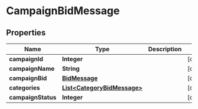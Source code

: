 

# CampaignBidMessage


## Properties

Name | Type | Description | Notes
------------ | ------------- | ------------- | -------------
**campaignId** | **Integer** |  |  [optional]
**campaignName** | **String** |  |  [optional]
**campaignBid** | [**BidMessage**](BidMessage.md) |  |  [optional]
**categories** | [**List&lt;CategoryBidMessage&gt;**](CategoryBidMessage.md) |  |  [optional]
**campaignStatus** | **Integer** |  |  [optional]



